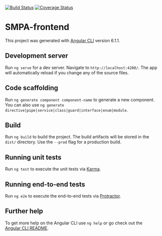 [![Build Status](https://travis-ci.org/AymanBenmada/SMPA-frontend.svg?branch=master)](https://travis-ci.org/AymanBenmada/SMPA-frontend)
[![Coverage Status](https://coveralls.io/repos/github/AymanBenmada/SMPA-frontend/badge.svg?branch=master)](https://coveralls.io/github/AymanBenmada/SMPA-frontend?branch=master)

# SMPA-frontend

This project was generated with [Angular CLI](https://github.com/angular/angular-cli) version 6.1.1.

## Development server

Run `ng serve` for a dev server. Navigate to `http://localhost:4200/`. The app will automatically reload if you change any of the source files.

## Code scaffolding

Run `ng generate component component-name` to generate a new component. You can also use `ng generate directive|pipe|service|class|guard|interface|enum|module`.

## Build

Run `ng build` to build the project. The build artifacts will be stored in the `dist/` directory. Use the `--prod` flag for a production build.

## Running unit tests

Run `ng test` to execute the unit tests via [Karma](https://karma-runner.github.io).

## Running end-to-end tests

Run `ng e2e` to execute the end-to-end tests via [Protractor](http://www.protractortest.org/).

## Further help

To get more help on the Angular CLI use `ng help` or go check out the [Angular CLI README](https://github.com/angular/angular-cli/blob/master/README.md).
